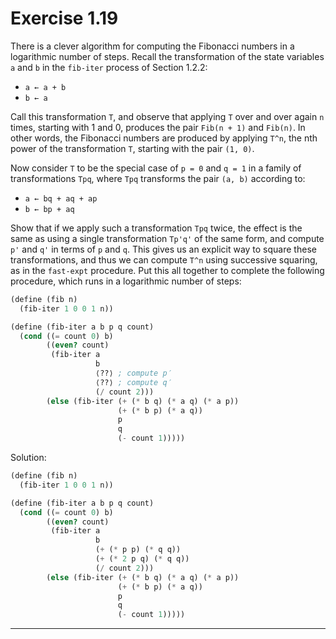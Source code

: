 # Exercise 1.19

There is a clever algorithm for computing the Fibonacci numbers in a logarithmic number of steps. Recall the transformation of the state variables `a` and `b` in the `fib-iter` process of Section 1.2.2: 

- `a ← a + b`
- `b ← a`

Call this transformation `T`, and observe that applying `T` over and over again `n` times, starting with 1 and 0, produces the pair `Fib(n + 1)` and `Fib(n)`. In other words, the Fibonacci numbers are produced by applying `T^n`, the nth power of the transformation `T`, starting with the pair `(1, 0)`.

Now consider `T` to be the special case of `p = 0` and `q = 1` in a family of transformations `Tpq`, where `Tpq` transforms the pair `(a, b)` according to:

- `a ← bq + aq + ap`
- `b ← bp + aq`

Show that if we apply such a transformation `Tpq` twice, the effect is the same as using a single transformation `Tp'q'` of the same form, and compute `p'` and `q'` in terms of `p` and `q`. This gives us an explicit way to square these transformations, and thus we can compute `T^n` using successive squaring, as in the `fast-expt` procedure. Put this all together to complete the following procedure, which runs in a logarithmic number of steps:


```scheme
(define (fib n)
  (fib-iter 1 0 0 1 n))

(define (fib-iter a b p q count)
  (cond ((= count 0) b)
        ((even? count)
         (fib-iter a
                   b
                   ⟨??⟩ ; compute p′
                   ⟨??⟩ ; compute q′
                   (/ count 2)))
        (else (fib-iter (+ (* b q) (* a q) (* a p))
                        (+ (* b p) (* a q))
                        p
                        q
                        (- count 1)))))
```

Solution:

```scheme
(define (fib n)
  (fib-iter 1 0 0 1 n))

(define (fib-iter a b p q count)
  (cond ((= count 0) b)
        ((even? count)
         (fib-iter a
                   b
                   (+ (* p p) (* q q))
                   (+ (* 2 p q) (* q q))
                   (/ count 2)))
        (else (fib-iter (+ (* b q) (* a q) (* a p))
                        (+ (* b p) (* a q))
                        p
                        q
                        (- count 1)))))
```
---
